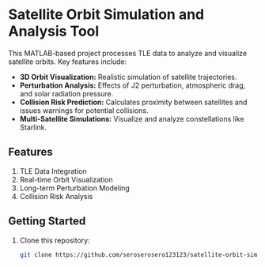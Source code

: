 # Satellite Orbit Simulation and Analysis Tool

This MATLAB-based project processes TLE data to analyze and visualize satellite orbits. Key features include:
- **3D Orbit Visualization:** Realistic simulation of satellite trajectories.
- **Perturbation Analysis:** Effects of J2 perturbation, atmospheric drag, and solar radiation pressure.
- **Collision Risk Prediction:** Calculates proximity between satellites and issues warnings for potential collisions.
- **Multi-Satellite Simulations:** Visualize and analyze constellations like Starlink.

## Features
1. TLE Data Integration
2. Real-time Orbit Visualization
3. Long-term Perturbation Modeling
4. Collision Risk Analysis

## Getting Started
1. Clone this repository:  
   ```bash
   git clone https://github.com/seroserosero123123/satellite-orbit-simulation.git
